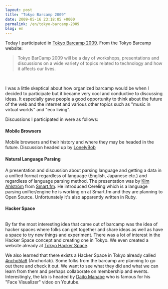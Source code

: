 ```yaml
---
layout: post
title: "Tokyo Barcamp 2009"
date: 2009-05-16 23:18:05 +0000
permalink: /en/tokyo-barcamp-2009
blog: en
---
```


<p>Today I participated in <a href="http://barcamp.org/BarCamp-Tokyo2009">Tokyo Barcamp 2009</a>. From the Tokyo Barcamp website:</p>

<blockquote>Tokyo BarCamp 2009 will be a day of workshops, presentations and discussions on a wide variety of topics related to technology and how it affects our lives.</blockquote>

<p>
<a rel="lightbox" href="http://farm3.static.flickr.com/2053/3535087963_36d833708b.jpg?v=0"><img src="http://farm3.static.flickr.com/2053/3535087963_36d833708b_m.jpg" alt="" /></a>
<a rel="lightbox" title="Miwaza talking to 1Rick and some other guy." href="http://farm4.static.flickr.com/3384/3535905380_ca4f389d44.jpg?v=0"><img src="http://farm4.static.flickr.com/3384/3535905380_ca4f389d44_m.jpg" alt="" /></a>
</p>

<p>I was a little skeptical about how organized barcamp would be when I decided to participate but it became very cool and conductive to discussing ideas. It especially gave people a good opportunity to think about the future of the web and the internet and various other topics such as "music in virtual worlds" and "eco living".</p>

<p>Discussions I participated in were as follows:</p>

<h4>Mobile Browsers</h4>
<p>Mobile browsers and their history and where they may be headed in the future. Discussion headed up by <a href="http://twitter.com/LonelyBob">LonelyBob</a></p>

<h4>Natural Language Parsing</h4>
<p>A presentation and discussion about parsing language and getting a data in a unified format regardless of language (English, Japanese etc.) and regardless of language parsing method. The presentation was by <a href="http://twitter.com/kimtaro">Kim Ahlström</a> from <a href="http://smart.fm">Smart.fm</a>. He introduced Cereling which is a language parsing unifier/engine he is working on at Smart.fm and they are planning to Open Source. Unfortunately it's also apparently written in Ruby.</p>

<h4>Hacker Space</h4>

<a title="Mitch Altman talking about the hacker space movement." rel="lightbox" href="http://farm4.static.flickr.com/3378/3535085013_37c7fe349a.jpg?v=0"><img src="http://farm4.static.flickr.com/3378/3535085013_37c7fe349a_m.jpg" alt="" 
/></a>

<p>By far the most interesting idea that came out of barcamp was the idea of hacker spaces where folks can get together and share ideas as well as have a space to try new things and experiment. There was a lot of interest in the Hacker Space concept and creating one in Tokyo. We even created a website already at <a href="http://www.tokyohackerspace.com/">Tokyo Hacker Space</a>.</p>

<p>We also learned that there exists a Hacker Space in Tokyo already called <a href="http://456.im/wp/">4ncho5la6</a> (Anchorlab). Some folks from the barcamp are planning to go out there and check it out. We want to see what they did and what we can learn from them and perhaps collaborate on membership and events. Interestingly, the lab is headed by <a href="http://daito.ws/">Daito Manabe</a> who is famous for his "Face Visualizer" video on Youtube.</p>

<div class="youtube center"><object type="application/x-shockwave-flash" style="width:425px; height:350px" data="http://www.youtube.com/v/YxdlYFCp5Ic&amp;eurl"><param name="movie" value="http://www.youtube.com/v/YxdlYFCp5Ic&amp;eurl" /></object></div>
